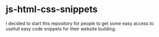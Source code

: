 # js-html-css-snippets
I decided to start this repository for people to get some easy access to usefull easy code snippets for their website building.
